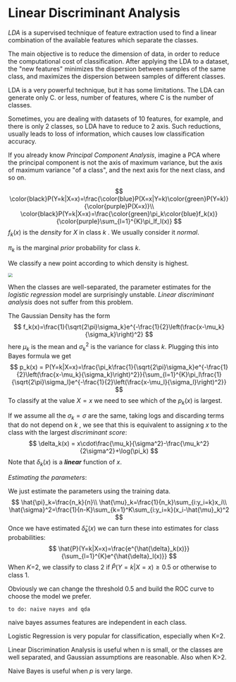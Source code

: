 # Linear Discriminant Analysis

*LDA* is a supervised technique of feature extraction used to find a linear combination of the available features which separate the classes.

The main objective is to reduce the dimension of data, in order to reduce the computational cost of classification. After applying the LDA to a dataset, the "new features" minimizes the dispersion between samples of the same class, and maximizes the dispersion between samples of different classes.

LDA is a very powerful technique, but it has some limitations. The LDA can generate only C. or less, number of features, where C is the number of classes.

Sometimes, you are dealing with datasets of 10 features, for example, and there is only 2 classes, so LDA have to reduce to 2 axis. Such reductions, usually leads to loss of information, which causes low classification accuracy.

If you already know *Principal Component Analysis*, imagine a PCA where the principal component is not the axis of maximum variance, but the axis of maximum variance "of a class", and the next axis for the next class, and so on.


$$
\color{black}P(Y=k|X=x)=\frac{\color{blue}P(X=x|Y=k)\color{green}P(Y=k)}{\color{purple}P(X=x)}\\
\color{black}P(Y=k|X=x)=\frac{\color{green}\pi_k\color{blue}f_k(x)}{\color{purple}\sum_{l=1}^{K}\pi_lf_l(x)}
$$
$f_k(x)$ is the *density* for $X$ in class $k$ . We usually consider it *normal*.

$\pi_k$ is the marginal *prior* probability for class $k$.

We classify a new point according to which density is highest.

<img src="/Users/z051m4/Desktop/Projects/Github/Notes/Advanced_Signals/Barbieri/images/LDA.PNG" style="zoom:60%"/>

When the classes are well-separated, the parameter estimates for the *logistic regression* model are surprisingly unstable. *Linear discriminant analysis* does not suffer from this problem. 

The Gaussian Density has the form
$$
f_k(x)=\frac{1}{\sqrt{2\pi}\sigma_k}e^{-\frac{1}{2}\left(\frac{x-\mu_k}{\sigma_k}\right)^2}
$$
here $\mu_k$ is the mean and $\sigma_k^2$ is the variance for class $k$. Plugging this into Bayes formula we get
$$
p_k(x) = P(Y=k|X=x)=\frac{\pi_k\frac{1}{\sqrt{2\pi}\sigma_k}e^{-\frac{1}{2}\left(\frac{x-\mu_k}{\sigma_k}\right)^2}}{\sum_{l=1}^{K}\pi_l\frac{1}{\sqrt{2\pi}\sigma_l}e^{-\frac{1}{2}\left(\frac{x-\mu_l}{\sigma_l}\right)^2}}
$$
To classify at the value $X=x$ we need to see which of the $p_k(x)$ is largest. 

If we assume all the $\sigma_k=\sigma$ are the same, taking logs and discarding terms that do not depend on $k$ , we see that this is equivalent to assigning $x$ to the class with the largest *discriminant score*:
$$
\delta_k(x) = x\cdot\frac{\mu_k}{\sigma^2}-\frac{\mu_k^2}{2\sigma^2}+\log(\pi_k)
$$
Note that $\delta_k(x)$ is a ***linear*** function of $x$.

*Estimating the parameters*:

We just estimate the parameters using the training data.
$$
\hat{\pi}_k=\frac{n_k}{n}\\
\hat{\mu}_k=\frac{1}{n_k}\sum_{i:y_i=k}x_i\\
\hat{\sigma}^2=\frac{1}{n-K}\sum_{k=1}^K\sum_{i:y_i=k}(x_i-\hat{\mu}_k)^2
$$
Once we have estimated $\hat{\delta}_k(x)$ we can turn these into estimates for class probabilities:
$$
\hat{P}(Y=k|X=x)=\frac{e^{\hat{\delta}_k(x)}}{\sum_{l=1}^{K}e^{\hat{\delta}_l(x)}}
$$
When 𝐾=2, we classify to class $2$ if $\hat{P}(Y=k|X=x) \ge0.5$ or otherwise to class $1$.

Obviously we can change the threshold $0.5$ and build the ROC curve to choose the model we prefer.

`to do: naive nayes and qda`

naive bayes assumes features are independent in each class. 

Logistic Regression is very popular for classification, especially when K=2. 

Linear Discrimination Analysis is useful when n is small, or the classes are well separated, and Gaussian assumptions are reasonable. Also when K>2.

Naive Bayes is useful when $p$ is very large.